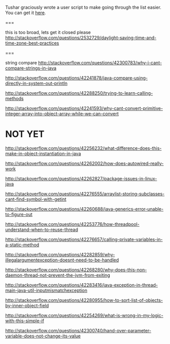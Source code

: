Tushar graciously wrote a user script to make going through the list easier. You can get it [here](https://github.com/tusharjadhav219/Userscript-for-delete-candidates).

===

this is too broad, lets get it closed please http://stackoverflow.com/questions/2532729/daylight-saving-time-and-time-zone-best-practices

===

string compare http://stackoverflow.com/questions/42300783/why-i-cant-compare-strings-in-java

http://stackoverflow.com/questions/42241878/java-compare-using-directly-in-system-out-println

http://stackoverflow.com/questions/42288250/trying-to-learn-calling-methods

http://stackoverflow.com/questions/42241593/why-cant-convert-primitive-integer-array-into-object-array-while-we-can-convert


NOT YET
=====

http://stackoverflow.com/questions/42256232/what-difference-does-this-make-in-object-instantiation-in-java

http://stackoverflow.com/questions/42262002/how-does-autowired-really-work

http://stackoverflow.com/questions/42262827/package-issues-in-linux-java

http://stackoverflow.com/questions/42276555/arraylist-storing-subclasses-cant-find-symbol-with-getint

http://stackoverflow.com/questions/42260688/java-generics-error-unable-to-figure-out

http://stackoverflow.com/questions/42253776/how-threadpool-understand-when-to-reuse-thread

http://stackoverflow.com/questions/42276657/calling-private-variables-in-a-static-method

http://stackoverflow.com/questions/42282859/why-illegalargumentexception-doesnt-need-to-be-handled

http://stackoverflow.com/questions/42268280/why-does-this-non-daemon-thread-not-prevent-the-jvm-from-exiting

http://stackoverflow.com/questions/42283416/java-exception-in-thread-main-java-util-inputmismatchexception

http://stackoverflow.com/questions/42280955/how-to-sort-list-of-objects-by-inner-object-field

http://stackoverflow.com/questions/42254269/what-is-wrong-in-my-logic-with-this-simple-if

http://stackoverflow.com/questions/42300740/hand-over-parameter-variable-does-not-change-its-value
